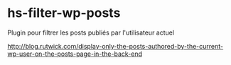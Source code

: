 # hs-filter-wp-posts
Plugin pour filtrer les posts publiés par l'utilisateur actuel

http://blog.rutwick.com/display-only-the-posts-authored-by-the-current-wp-user-on-the-posts-page-in-the-back-end
